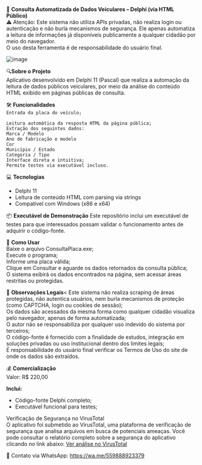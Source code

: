 📄 **Consulta Automatizada de Dados Veiculares – Delphi (via HTML Público)** </br>
⚠️ Atenção: Este sistema não utiliza APIs privadas, não realiza login ou autenticação e não burla mecanismos de segurança. Ele apenas automatiza a leitura de informações já disponíveis publicamente a qualquer cidadão por meio do navegador.</br>
O uso desta ferramenta é de responsabilidade do usuário final.</br>

![image](https://github.com/user-attachments/assets/6b0cbbce-5d74-4e24-879f-206fdf1ebc70)

🔍**Sobre o Projeto**</br>
Aplicativo desenvolvido em Delphi 11 (Pascal) que realiza a automação da leitura de dados públicos veiculares, por meio da análise do conteúdo HTML exibido em páginas públicas de consulta.</br>

🛠 **Funcionalidades**</br>
```Entrada da placa do veículo;```</br>

```Leitura automática da resposta HTML da página pública;```</br>
```Extração dos seguintes dados:```</br>
```Marca / Modelo```</br>
```Ano de fabricação e modelo```</br>
```Cor```</br>
```Município / Estado```</br>
```Categoria / Tipo```</br>
```Interface direta e intuitiva;```</br>
```Permite testes via executável incluso.```</br>

💻 **Tecnologias**</br>
- Delphi 11</br>
- Leitura de conteúdo HTML com parsing via strings</br>
- Compatível com Windows (x86 e x64)</br>

📦 **Executável de Demonstração**
Este repositório inclui um executável de testes para que interessados possam validar o funcionamento antes de adquirir o código-fonte.

🚀 **Como Usar**</br>
Baixe o arquivo ConsultaPlaca.exe;</br>
Execute o programa;</br>
Informe uma placa válida;</br>
Clique em Consultar e aguarde os dados retornados da consulta pública;</br>
O sistema exibirá os dados encontrados na página, sem acessar áreas restritas ou protegidas.</br>

📌 **Observações Legais**<
Este sistema não realiza scraping de áreas protegidas, não autentica usuários, nem burla mecanismos de proteção (como CAPTCHA, login ou cookies de sessão);</br>
Os dados são acessados da mesma forma como qualquer cidadão visualiza pelo navegador, apenas de forma automatizada;</br>
O autor não se responsabiliza por qualquer uso indevido do sistema por terceiros;</br>
O código-fonte é fornecido com a finalidade de estudos, integração em soluções privadas ou uso institucional dentro dos limites legais;</br>
É responsabilidade do usuário final verificar os Termos de Uso do site de onde os dados são extraídos.</br>

💰 **Comercialização**</br>
Valor: R$ 220,00</br>

**Inclui:**</br>
- Código-fonte Delphi completo;</br>
- Executável funcional para testes;</br>

Verificação de Segurança no VirusTotal</br>
O aplicativo foi submetido ao VirusTotal, uma plataforma de verificação de segurança que analisa arquivos em busca de potenciais ameaças. Você pode consultar o relatório completo sobre a segurança do aplicativo clicando no link abaixo:
[Ver análise no VirusTotal](https://www.virustotal.com/gui/file-analysis/ZWE4N2I1NmQ5YWUyZDA4MGQwY2ExMTg3ZDhiNTI0ZmI6MTc0Njc0NDIxMg==)

📱 Contato via WhatsApp: https://wa.me/559888923379

